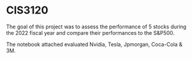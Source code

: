 # CIS3120
The goal of this project was to assess the performance of 5 stocks during the 2022 fiscal year and compare their performances to the S&P500.

The notebook attached evaluated Nvidia, Tesla, Jpmorgan, Coca-Cola & 3M.

